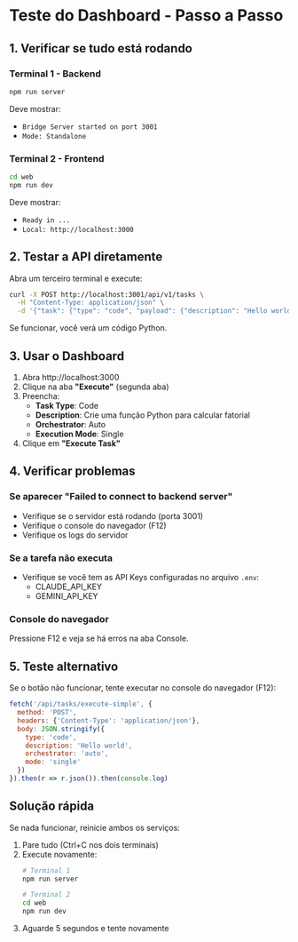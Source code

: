 # Teste do Dashboard - Passo a Passo

## 1. Verificar se tudo está rodando

### Terminal 1 - Backend
```bash
npm run server
```
Deve mostrar:
- `Bridge Server started on port 3001`
- `Mode: Standalone`

### Terminal 2 - Frontend
```bash
cd web
npm run dev
```
Deve mostrar:
- `Ready in ...`
- `Local: http://localhost:3000`

## 2. Testar a API diretamente

Abra um terceiro terminal e execute:

```bash
curl -X POST http://localhost:3001/api/v1/tasks \
  -H "Content-Type: application/json" \
  -d '{"task": {"type": "code", "payload": {"description": "Hello world em Python"}}, "options": {"preferredCLI": "claude"}}'
```

Se funcionar, você verá um código Python.

## 3. Usar o Dashboard

1. Abra http://localhost:3000
2. Clique na aba **"Execute"** (segunda aba)
3. Preencha:
   - **Task Type**: Code
   - **Description**: Crie uma função Python para calcular fatorial
   - **Orchestrator**: Auto
   - **Execution Mode**: Single
4. Clique em **"Execute Task"**

## 4. Verificar problemas

### Se aparecer "Failed to connect to backend server"
- Verifique se o servidor está rodando (porta 3001)
- Verifique o console do navegador (F12)
- Verifique os logs do servidor

### Se a tarefa não executa
- Verifique se você tem as API Keys configuradas no arquivo `.env`:
  - CLAUDE_API_KEY
  - GEMINI_API_KEY

### Console do navegador
Pressione F12 e veja se há erros na aba Console.

## 5. Teste alternativo

Se o botão não funcionar, tente executar no console do navegador (F12):

```javascript
fetch('/api/tasks/execute-simple', {
  method: 'POST',
  headers: {'Content-Type': 'application/json'},
  body: JSON.stringify({
    type: 'code',
    description: 'Hello world',
    orchestrator: 'auto',
    mode: 'single'
  })
}).then(r => r.json()).then(console.log)
```

## Solução rápida

Se nada funcionar, reinicie ambos os serviços:

1. Pare tudo (Ctrl+C nos dois terminais)
2. Execute novamente:
   ```bash
   # Terminal 1
   npm run server
   
   # Terminal 2
   cd web
   npm run dev
   ```
3. Aguarde 5 segundos e tente novamente